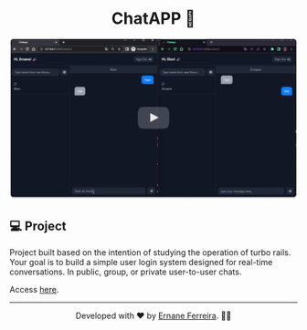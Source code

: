 <h1 align="center">
  <strong>ChatAPP 💬</strong>
</h1>

<p align="center">
  <p align="center">
  <a href="./.github/preview.mp4" title="Preview">
    <img src="./.github/preview.png" alt="Preview">
  </a>
</p>

## 💻 Project

Project built based on the intention of studying the operation of turbo rails. Your goal is to build a simple user login system designed for real-time conversations. In public, group, or private user-to-user chats.

Access [here](https://rails-4ov3.onrender.com/).

<hr/>

<p align="center">
  Developed with ❤ by <a target="_blank" href="https://ernanej.github.io/my-linktree/">Ernane Ferreira</a>. 👋🏻
</p>
